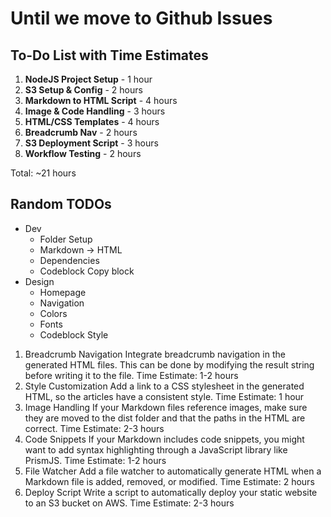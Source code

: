 
# Until we move to Github Issues

## **To-Do List with Time Estimates**

1. **NodeJS Project Setup** - 1 hour
2. **S3 Setup & Config** - 2 hours
3. **Markdown to HTML Script** - 4 hours
4. **Image & Code Handling** - 3 hours
5. **HTML/CSS Templates** - 4 hours
6. **Breadcrumb Nav** - 2 hours
7. **S3 Deployment Script** - 3 hours
8. **Workflow Testing** - 2 hours

Total: ~21 hours

## Random TODOs

- Dev
  - Folder Setup
  - Markdown -> HTML
  - Dependencies
  - Codeblock Copy block
- Design
  - Homepage
  - Navigation
  - Colors
  - Fonts
  - Codeblock Style

1. Breadcrumb Navigation
Integrate breadcrumb navigation in the generated HTML files. This can be done by modifying the result string before writing it to the file.
Time Estimate: 1-2 hours
1. Style Customization
Add a link to a CSS stylesheet in the generated HTML, so the articles have a consistent style.
Time Estimate: 1 hour
1. Image Handling
If your Markdown files reference images, make sure they are moved to the dist folder and that the paths in the HTML are correct.
Time Estimate: 2-3 hours
1. Code Snippets
If your Markdown includes code snippets, you might want to add syntax highlighting through a JavaScript library like PrismJS.
Time Estimate: 1-2 hours
1. File Watcher
Add a file watcher to automatically generate HTML when a Markdown file is added, removed, or modified.
Time Estimate: 2 hours
1. Deploy Script
Write a script to automatically deploy your static website to an S3 bucket on AWS.
Time Estimate: 2-3 hours
